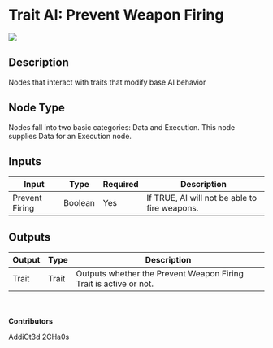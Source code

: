 # Trait AI: Prevent Weapon Firing
![](../../../.gitbook/assets/trait-ai-prevent-weapon-firing.png)

## Description
Nodes that interact with traits that modify base AI behavior

## Node Type
Nodes fall into two basic categories: Data and Execution. This node supplies Data for an Execution node.

## Inputs
| Input | Type | Required | Description |
|------------------|------------------|----------|--------------------------------------------------------------|
| Prevent Firing | Boolean | Yes | If TRUE, AI will not be able to fire weapons. |

## Outputs
| Output | Type | Description |
|------------------|------------------|--------------------------------------------------------------|
| Trait | Trait | Outputs whether the Prevent Weapon Firing Trait is active or not.|

\
\
**Contributors**

AddiCt3d 2CHa0s
